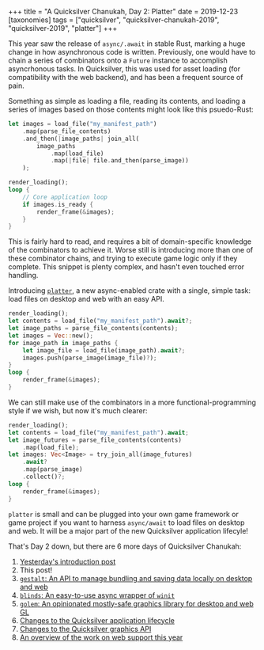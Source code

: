 +++
title = "A Quicksilver Chanukah, Day 2: Platter"
date = 2019-12-23
[taxonomies]
tags = ["quicksilver", "quicksilver-chanukah-2019", "quicksilver-2019", "platter"]
+++

This year saw the release of `async/.await` in stable Rust, marking a huge change in how asynchronous code is written. Previously, one would have to chain a series of combinators onto a `Future` instance to accomplish asyncrhonous tasks. In Quicksilver, this was used for asset loading (for compatibility with the web backend), and has been a frequent source of pain.

<!-- more -->

Something as simple as loading a file, reading its contents, and loading a series of images based on those contents might look like this psuedo-Rust:

```rust
let images = load_file("my_manifest_path")
    .map(parse_file_contents)
    .and_then(|image_paths| join_all(
        image_paths
            .map(load_file)
            .map(|file| file.and_then(parse_image))
    );

render_loading();
loop {
    // Core application loop
    if images.is_ready {
        render_frame(&images);
    }
}
```

This is fairly hard to read, and requires a bit of domain-specific knowledge of the combinators to achieve it. Worse still is introducing more than one of these combinator chains, and trying to execute game logic only if they complete. This snippet is plenty complex, and hasn't even touched error handling.

Introducing [`platter`](https://crates.io/crates/platter), a new async-enabled crate with a single, simple task: load files on desktop and web with an easy API.

```rust
render_loading();
let contents = load_file("my_manifest_path").await?;
let image_paths = parse_file_contents(contents);
let images = Vec::new();
for image_path in image_paths {
    let image_file = load_file(image_path).await?;
    images.push(parse_image(image_file)?);
}
loop {
    render_frame(&images);
}
```

We can still make use of the combinators in a more functional-programming style if we wish, but now it's much clearer:

```rust
render_loading();
let contents = load_file("my_manifest_path").await;
let image_futures = parse_file_contents(contents)
    .map(load_file);
let images: Vec<Image> = try_join_all(image_futures)
    .await?
    .map(parse_image)
    .collect()?;
loop {
    render_frame(&images);
}
```

`platter` is small and can be plugged into your own game framework or game project if you want to harness `async/await` to load files on desktop and web. It will be a major part of the new Quicksilver application lifecyle!

That's Day 2 down, but there are 6 more days of Quicksilver Chanukah:

1. [Yesterday's introduction post](../quicksilver-chanukah-2019)
2. This post!
3. [`gestalt`: An API to manage bundling and saving data locally on desktop and web](../quicksilver-chanukah-2019-day-3)
4. [`blinds`: An easy-to-use async wrapper of `winit`](../quicksilver-chanukah-2019-day-4)
5. [`golem`: An opinionated mostly-safe graphics library for desktop and web GL](../quicksilver-chanukah-2019-day-5)
6. [Changes to the Quicksilver application lifecycle](../quicksilver-chanukah-day-6)
7. [Changes to the Quicksilver graphics API](../quicksilver-chanukah-2019-day-7)
8. [An overview of the work on web support this year](../quicksilver-chanukah-2019-day-8)
